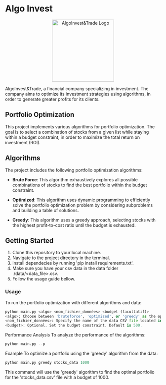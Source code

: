 # Algo Invest

<p align="center">
  <img src="https://scontent.fcdg4-1.fna.fbcdn.net/v/t39.30808-6/301857731_754087558895984_4057687465612667658_n.png" alt="AlgoInvest&Trade Logo" width="200" height="200">
</p>

AlgoInvest&Trade, a financial company specializing in investment. The company aims to optimize its investment strategies using algorithms, in order to generate greater profits for its clients.

## Portfolio Optimization

This project implements various algorithms for portfolio optimization. The goal is to select a combination of stocks from a given list while staying within a budget constraint, in order to maximize the total return on investment (ROI).

## Algorithms

The project includes the following portfolio optimization algorithms:

- **Brute Force**: This algorithm exhaustively explores all possible combinations of stocks to find the best portfolio within the budget constraint.

- **Optimized**: This algorithm uses dynamic programming to efficiently solve the portfolio optimization problem by considering subproblems and building a table of solutions.

- **Greedy**: This algorithm uses a greedy approach, selecting stocks with the highest profit-to-cost ratio until the budget is exhausted.

## Getting Started

1. Clone this repository to your local machine.
2. Navigate to the project directory in the terminal.
3. install dependecies by running 'pip install requirements.txt'.
4. Make sure you have your csv data in the data folder ./data/<data_file>.csv.
4. Follow the usage guide bellow.

### Usage

To run the portfolio optimization with different algorithms and data:


```python
python main.py <algo> <nom_fichier_données> <budget (facultatif)>
<algo>: Choose between 'bruteforce', 'optimized', or 'greedy' as the optimization algorithm.
<nom_fichier_données>: Specify the name of the data CSV file located in the 'data' directory.
<budget>: Optional. Set the budget constraint. Default is 500.
```

Performance Analysis
To analyze the performance of the algorithms:
```python
python main.py --p
```
Example
To optimize a portfolio using the 'greedy' algorithm from the data:
```python
python main.py greedy stocks_data 1000
```
This command will use the 'greedy' algorithm to find the optimal portfolio for the 'stocks_data.csv' file with a budget of 1000.
